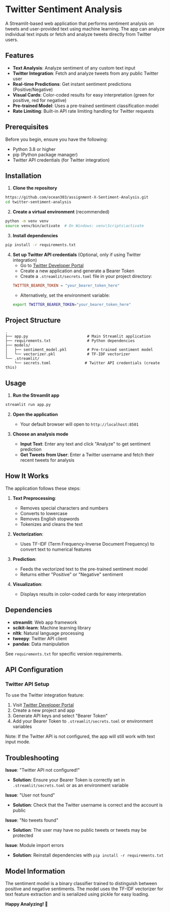 # Twitter Sentiment Analysis

A Streamlit-based web application that performs sentiment analysis on tweets and user-provided text using machine learning. The app can analyze individual text inputs or fetch and analyze tweets directly from Twitter users.

## Features

- **Text Analysis**: Analyze sentiment of any custom text input
- **Twitter Integration**: Fetch and analyze tweets from any public Twitter user
- **Real-time Predictions**: Get instant sentiment predictions (Positive/Negative)
- **Visual Cards**: Color-coded results for easy interpretation (green for positive, red for negative)
- **Pre-trained Model**: Uses a pre-trained sentiment classification model
- **Rate Limiting**: Built-in API rate limiting handling for Twitter requests

## Prerequisites

Before you begin, ensure you have the following:

- Python 3.8 or higher
- pip (Python package manager)
- Twitter API credentials (for Twitter integration)

## Installation

1. **Clone the repository**
```bash
https://github.com/ocean303/assignment-X-Sentiment-Analysis.git
cd twitter-sentiment-analysis
```

2. **Create a virtual environment** (recommended)
```bash
python -m venv venv
source venv/bin/activate  # On Windows: venv\Scripts\activate
```

3. **Install dependencies**
```bash
pip install -r requirements.txt
```

4. **Set up Twitter API credentials** (Optional, only if using Twitter integration)
   - Go to [Twitter Developer Portal](https://developer.twitter.com/en/portal/dashboard)
   - Create a new application and generate a Bearer Token
   - Create a `.streamlit/secrets.toml` file in your project directory:
   ```toml
   TWITTER_BEARER_TOKEN = "your_bearer_token_here"
   ```
   - Alternatively, set the environment variable:
   ```bash
   export TWITTER_BEARER_TOKEN="your_bearer_token_here"
   ```

## Project Structure

```
.
├── app.py                          # Main Streamlit application
├── requirements.txt                # Python dependencies
├── models/
│   ├── sentiment_model.pkl         # Pre-trained sentiment model
│   └── vectorizer.pkl              # TF-IDF vectorizer
└── .streamlit/
    └── secrets.toml               # Twitter API credentials (create this)
```

## Usage

1. **Run the Streamlit app**
```bash
streamlit run app.py
```

2. **Open the application**
   - Your default browser will open to `http://localhost:8501`

3. **Choose an analysis mode**
   - **Input Text**: Enter any text and click "Analyze" to get sentiment prediction
   - **Get Tweets from User**: Enter a Twitter username and fetch their recent tweets for analysis

## How It Works

The application follows these steps:

1. **Text Preprocessing**:
   - Removes special characters and numbers
   - Converts to lowercase
   - Removes English stopwords
   - Tokenizes and cleans the text

2. **Vectorization**:
   - Uses TF-IDF (Term Frequency-Inverse Document Frequency) to convert text to numerical features

3. **Prediction**:
   - Feeds the vectorized text to the pre-trained sentiment model
   - Returns either "Positive" or "Negative" sentiment

4. **Visualization**:
   - Displays results in color-coded cards for easy interpretation

## Dependencies

- **streamlit**: Web app framework
- **scikit-learn**: Machine learning library
- **nltk**: Natural language processing
- **tweepy**: Twitter API client
- **pandas**: Data manipulation

See `requirements.txt` for specific version requirements.

## API Configuration

### Twitter API Setup

To use the Twitter integration feature:

1. Visit [Twitter Developer Portal](https://developer.twitter.com/en/portal/dashboard)
2. Create a new project and app
3. Generate API keys and select "Bearer Token"
4. Add your Bearer Token to `.streamlit/secrets.toml` or environment variables

Note: If the Twitter API is not configured, the app will still work with text input mode.

## Troubleshooting

**Issue**: "Twitter API not configured!"
- **Solution**: Ensure your Bearer Token is correctly set in `.streamlit/secrets.toml` or as an environment variable

**Issue**: "User not found"
- **Solution**: Check that the Twitter username is correct and the account is public

**Issue**: "No tweets found"
- **Solution**: The user may have no public tweets or tweets may be protected

**Issue**: Module import errors
- **Solution**: Reinstall dependencies with `pip install -r requirements.txt`

## Model Information

The sentiment model is a binary classifier trained to distinguish between positive and negative sentiments. The model uses the TF-IDF vectorizer for text feature extraction and is serialized using pickle for easy loading.


**Happy Analyzing! 🚀**
